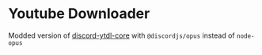 # Youtube Downloader
Modded version of [discord-ytdl-core](https://github.com/DevSnowflake/discord-ytdl-core) with ```@discordjs/opus``` instead of ```node-opus```
